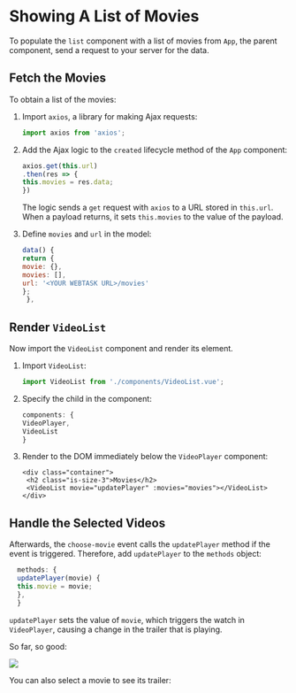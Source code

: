# Showing A List of Movies

To populate the `list` component with a list of movies from `App`, the parent component, send a request to your server for the data.

## Fetch the Movies

To obtain a list of the movies:

1. Import `axios`, a library for making Ajax requests:

   ```javascript
   import axios from 'axios';
   ```

2. Add the Ajax logic to the `created` lifecycle method of the `App` component:

   ```javascript
   axios.get(this.url)
   .then(res => {
   this.movies = res.data;
   })
   ```

   The logic sends a `get` request with `axios` to a URL stored in `this.url`. When a payload returns, it sets `this.movies` to the value of the payload.

3. Define `movies` and `url` in the model:

   ```javascript
   data() {
   return {
   movie: {},
   movies: [],
   url: '<YOUR WEBTASK URL>/movies'
   };
    },
   ```

## Render `VideoList`

Now import the `VideoList` component and render its element.

1. Import `VideoList`:

   ```javascript
   import VideoList from './components/VideoList.vue';
   ```

2. Specify the child in the component:

   ```javascript
   components: {
   VideoPlayer,
   VideoList
   }
   ```

3. Render to the DOM immediately below the `VideoPlayer` component:

   ```markup
   <div class="container">
    <h2 class="is-size-3">Movies</h2>
    <VideoList movie="updatePlayer" :movies="movies"></VideoList>
   </div>
   ```

## Handle the Selected Videos

Afterwards, the `choose-movie` event calls the `updatePlayer` method if the event is triggered. Therefore, add `updatePlayer` to the `methods` object:

```javascript
  methods: {
  updatePlayer(movie) {
  this.movie = movie;
  },
  }
```

`updatePlayer` sets the value of `movie`, which triggers the watch in `VideoPlayer`, causing a change in the trailer that is playing.

So far, so good:

![](https://res.cloudinary.com/christekh/image/upload/v1521675173/Screen_Shot_2018-03-22_at_12.32.28_AM_pdjmtq.png)

You can also select a movie to see its trailer:

